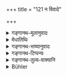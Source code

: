 +++
title = "121 न विवादे"

+++

<details><summary>गङ्गानथ-मूलानुवादः</summary>

Non during an al tercation, ok during a fight; nor in the midst of an army, nor during a battle, nor when he has just eaten, nor during indigestion, nor after vomiting, nor when there is eructation.—(121)
</details>

<details><summary>मेधातिथिः</summary>

**विवादः** क्रोशपूर्वको व्याक्रोशः । **कलहो** दण्डादिनेतरेतरताडनम् । **सेना** हस्त्यश्वरथपदातिः । **सङ्गरः** सङ्ग्रामः । असङ्गरे ऽपि सेनास्थस्य निषेधः । **भुक्तमात्रं** "यावद् आर्द्रपाणिः" इति स्मृत्यन्तरम् । **अजीर्णं** पूर्वेद्युर् भुक्तम् अपरेद्युर् अपरिणतम् उच्यते । **वमनं** प्रसिद्धम् । **शुक्तके** उद्गारे ऽसत्य् अप्य् अजीर्णे तदहर् अपरेद्युर् वा ॥ ४.१२१ ॥
</details>

<details><summary>गङ्गानथ-भाष्यानुवादः</summary>

‘*Altercation*’—a quarrel, with mutual recrimination.

‘*Fight*’—in which the parties concerned strike each other with sticks and such other weapons.

‘*Army*’—consisting of Elephants, Horses and Infantry.

‘*Battle*’—the actual affray.

Study is forbidden for one in the midst of an army, even though it be not actually engaged in battle.

‘*When he has just eaten*;’—*i.e*, ‘so long as his hands are still wet’—as mentioned in another Smṛti-text.

‘*Indigestion*;’—what has been eaten on the previous day, if it still remains in the stomach, is called ‘undigested.’

‘*Vomiting*’—is well known.

‘*Eructation* even when there is no indigestion, if there is ‘eructation,’ that same day, or the next day.—(121).
</details>

<details><summary>गङ्गानथ-टिप्पन्यः</summary>

‘*Vivāde-kalahe*’—‘Verbal altercation—actual fight’ (Medhātithi and Kullūka);—‘dispute on legal matters—altercation’ (Nārāyaṇa).

This verse is quoted in *Vīramitrodaya* (Saṃskāra, p. 535);—in
*Nirṇayasindhu* (p. 194);—in *Smṛticandrikā* (Saṃskāra, p. 162), which
explains ‘*bhuktamātre*’ as ‘so long as one’s hands are wet’;—in
*Hemādri* (Kāla, p. 773), which has the same explanation;—in
*Gadādharapaddhati* (Kāla, p. 772),—and in *Saṃskāramayūkha* (p. 56),
which explains ‘*muktake*’ (which is its reading for ‘*śuktake*’, or ‘*sūtake*’) as ‘*mukhodgāre*’, ‘where there is eructation, or belching.’
</details>

<details><summary>गङ्गानथ-तुल्य-वाक्यानि</summary>

*Gautama* (16.20, 34).—‘When there is eructation; or when there is some
disturbance, or tire-alarm, or completion of the Veda, or vomiting;—......it will be unfit for study for one day and night.’

*Āpastamba Dharmasūtra* (1.10.22, 25, 26).—‘On vomit-ting, till he goes
to sleep; when there is eructation; also after meals at night.’

*Vaśiṣṭha* (13.8).—‘Running, etc.... in an army, after meals while hands
are still wet...... or vomitting, and when there is indigestion;—it will be unfit for study till it lasts.’

*Viṣṇu* (30.11, 19-21).—‘Not when there is clash of weapons; nor when
one has vomitted; nor when he feels disgusted; nor when he is suffering from indigestion.’

*Yājñavalkya* (1.149).—‘After meals, till the hands are wet, or in
water, or at midnight, or when there are high winds.’

*Pāraskara* (2.11.4).—‘After meals while hands are still wet......’

*Āpastamba Dharmasūtra* (1.11.8).—‘When the wind blows loudly, or when
grass is being blown on the ground, or when it is raining, or when water is flowing on the ground.’

*Viṣṇu* (30.7).—‘When frightful wind is blowing.’

*Yājñavalkya* (1.149).—‘......During high winds.’

*Pāraskara* (2.11.1).—‘When there are high winds,—and on moonless
days—it is a complete holiday.’

*Gobhila* (3.3.28).—‘It will he unfit for study during the time that
there is sound of dancing or of musical instruments or of weeping or of high winds.’

*Yama* (Vīramitrodaya-Saṃskāra, p. 536).—‘When the man sees a guest
arrive, he shall not proceed with his study; but he may go on, on being permitted by him.’
</details>

<details><summary>Bühler</summary>

121	Nor during a verbal altercation, nor during a mutual assault, nor in a camp, nor during a battle, nor when he has just eaten, nor during an indigestion, nor after vomiting, nor with sour eructations,
</details>
